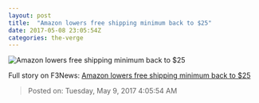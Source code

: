 ```yaml
---
layout: post
title:  "Amazon lowers free shipping minimum back to $25"
date: 2017-05-08 23:05:54Z
categories: the-verge
---
```


![Amazon lowers free shipping minimum back to $25](https://cdn0.vox-cdn.com/thumbor/b81Fw2S4-Br5uxbqrELpN1j_pz8=/0x51:1020x625/1600x900/cdn0.vox-cdn.com/uploads/chorus_image/image/54682621/amazon-box-logo-stock_1020.0.jpg)




Full story on F3News: [Amazon lowers free shipping minimum back to $25](http://www.f3nws.com/n/uxGDaB)

> Posted on: Tuesday, May 9, 2017 4:05:54 AM
